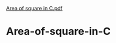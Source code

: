 [Area of square in C.pdf](https://github.com/ms0208/Area-of-square-in-C/files/9445422/Area.of.square.in.C.pdf)
# Area-of-square-in-C
